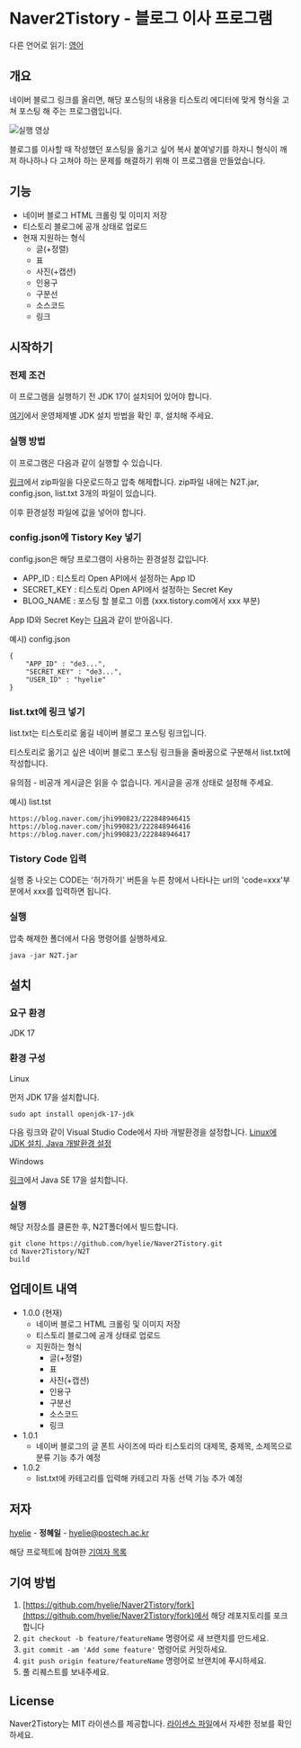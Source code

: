 # Naver2Tistory - 블로그 이사 프로그램

다른 언어로 읽기: [영어](../README.md)

## 개요
네이버 블로그 링크를 올리면, 해당 포스팅의 내용을 티스토리 에디터에 맞게 형식을 고쳐 포스팅 해 주는 프로그램입니다.

![실행 영상](./%EC%8B%A4%ED%96%89%20%ED%99%94%EB%A9%B4.gif)

블로그를 이사할 때 작성했던 포스팅을 옮기고 싶어 복사 붙여넣기를 하자니 형식이 깨져 하나하나 다 고쳐야 하는 문제를 해결하기 위해 이 프로그램을 만들었습니다.

## 기능
- 네이버 블로그 HTML 크롤링 및 이미지 저장
- 티스토리 블로그에 공개 상태로 업로드
- 현재 지원하는 형식
    - 글(+정렬)
    - 표
    - 사진(+캡션)
    - 인용구
    - 구분선
    - 소스코드
    - 링크

## 시작하기
### 전제 조건
이 프로그램을 실행하기 전 JDK 17이 설치되어 있어야 합니다.

[여기](https://github.com/hyelie/Naver2Tistory/blob/main/README_KR.md#%ED%99%98%EA%B2%BD-%EA%B5%AC%EC%84%B1)에서 운영체제별 JDK 설치 방법을 확인 후, 설치해 주세요.

### 실행 방법
이 프로그램은 다음과 같이 실행할 수 있습니다.

[링크](https://github.com/hyelie/Naver2Tistory/releases/tag/v1.0.0)에서 zip파일을 다운로드하고 압축 해제합니다. zip파일 내에는 N2T.jar, config.json, list.txt 3개의 파일이 있습니다.

이후 환경설정 파일에 값을 넣어야 합니다.

### config.json에 Tistory Key 넣기
config.json은 해당 프로그램이 사용하는 환경설정 값입니다.
- APP_ID : 티스토리 Open API에서 설정하는 App ID
- SECRET_KEY : 티스토리 Open API에서 설정하는 Secret Key
- BLOG_NAME : 포스팅 할 블로그 이름 (xxx.tistory.com에서 xxx 부분)

App ID와 Secret Key는 [다음](https://hyelie.tistory.com/entry/Tistory-Open-API-%EC%95%B1-%EB%93%B1%EB%A1%9D)과 같이 받아옵니다.

예시) config.json
```
{
    "APP_ID" : "de3...",
    "SECRET_KEY" : "de3...",
    "USER_ID" : "hyelie"
}
```

### list.txt에 링크 넣기
list.txt는 티스토리로 옮길 네이버 블로그 포스팅 링크입니다.

티스토리로 옮기고 싶은 네이버 블로그 포스팅 링크들을 줄바꿈으로 구분해서 list.txt에 작성합니다.

유의점 - 비공개 게시글은 읽을 수 없습니다. 게시글을 공개 상태로 설정해 주세요.

예시) list.tst
```
https://blog.naver.com/jhi990823/222848946415
https://blog.naver.com/jhi990823/222848946416
https://blog.naver.com/jhi990823/222848946417
```

### Tistory Code 입력
실행 중 나오는 CODE는 '허가하기' 버튼을 누른 창에서 나타나는 url의 'code=xxx'부분에서 xxx를 입력하면 됩니다.

### 실행
압축 해제한 폴더에서 다음 명령어를 실행하세요.
```
java -jar N2T.jar
```

## 설치
### 요구 환경
JDK 17

### 환경 구성
Linux

먼저 JDK 17을 설치합니다.
```
sudo apt install openjdk-17-jdk
```

다음 링크와 같이 Visual Studio Code에서 자바 개발환경을 설정합니다. [Linux에 JDK 설치, Java 개발환경 설정](https://hyelie.tistory.com/entry/GCP%EC%97%90-Java-%EA%B0%9C%EB%B0%9C%ED%99%98%EA%B2%BD-%EC%84%B8%ED%8C%85?category=947331)

Windows

[링크](https://www.oracle.com/java/technologies/javase/jdk17-archive-downloads.html)에서 Java SE 17을 설치합니다.

### 실행

해당 저장소를 클론한 후, N2T폴더에서 빌드합니다.
```
git clone https://github.com/hyelie/Naver2Tistory.git
cd Naver2Tistory/N2T
build
```

## 업데이트 내역

* 1.0.0 (현재)
    - 네이버 블로그 HTML 크롤링 및 이미지 저장
    - 티스토리 블로그에 공개 상태로 업로드
    - 지원하는 형식
        - 글(+정렬)
        - 표
        - 사진(+캡션)
        - 인용구
        - 구분선
        - 소스코드
        - 링크
* 1.0.1
    * 네이버 블로그의 글 폰트 사이즈에 따라 티스토리의 대제목, 중제목, 소제목으로 분류 기능 추가 예정
* 1.0.2
    * list.txt에 카테고리를 입력해 카테고리 자동 선택 기능 추가 예정

## 저자
[hyelie](https://github.com/hyelie) - **정혜일** - <hyelie@postech.ac.kr>

해당 프로젝트에 참여한 [기여자 목록](./CONTRIBUTORS)

## 기여 방법

1. [https://github.com/hyelie/Naver2Tistory/fork](https://github.com/hyelie/Naver2Tistory/fork)에서 해당 레포지토리를 포크합니다
2. `git checkout -b feature/featureName` 명령어로 새 브랜치를 만드세요.
3. `git commit -am 'Add some feature'` 명령어로 커밋하세요.
4. `git push origin feature/featureName` 명령어로 브랜치에 푸시하세요. 
5. 풀 리퀘스트를 보내주세요.

## License

Naver2Tistory는 MIT 라이센스를 제공합니다. [라이센스 파일](./LICENSE)에서 자세한 정보를 확인하세요.